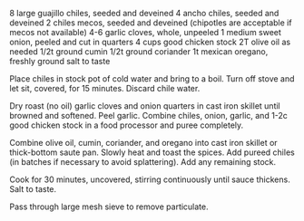 8 large guajillo chiles, seeded and deveined
4 ancho chiles, seeded and deveined
2 chiles mecos, seeded and deveined (chipotles are acceptable if mecos not available)
4-6 garlic cloves, whole, unpeeled
1 medium sweet onion, peeled and cut in quarters
4 cups good chicken stock
2T olive oil as needed
1/2t ground cumin
1/2t ground coriander
1t mexican oregano, freshly ground
salt to taste

Place chiles in stock pot of cold water and bring to a boil. Turn off stove and let sit, covered, for 15 minutes. Discard chile water.

Dry roast (no oil) garlic cloves and onion quarters in cast iron skillet until browned and softened. Peel garlic. Combine chiles, onion, garlic, and 1-2c good chicken stock in a food processor and puree completely.

Combine olive oil, cumin, coriander, and oregano into cast iron skillet or thick-bottom saute pan. Slowly heat and toast the spices. Add pureed chiles (in batches if necessary to avoid splattering). Add any remaining stock.

Cook for 30 minutes, uncovered, stirring continuously until sauce thickens. Salt to taste.

Pass through large mesh sieve to remove particulate.
